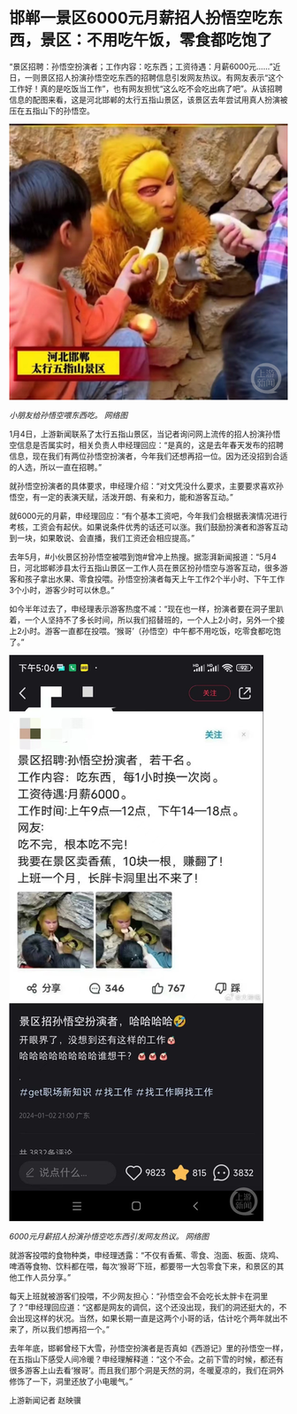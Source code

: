 # 邯郸一景区6000元月薪招人扮悟空吃东西，景区：不用吃午饭，零食都吃饱了

“景区招聘：孙悟空扮演者；工作内容：吃东西；工资待遇：月薪6000元……”近日，一则景区招人扮演孙悟空吃东西的招聘信息引发网友热议。有网友表示“这个工作好！真的是吃饭当工作”，也有网友担忧“这么吃不会吃出病了吧”。从该招聘信息的配图来看，这是河北邯郸的太行五指山景区，该景区去年尝试用真人扮演被压在五指山下的孙悟空。

![be9cc0b188a35086eaabf8abc3f0be51.jpg](https://raw.githubusercontent.com/qqhsx/qqnews_image/main/2024/01/04/邯郸一景区6000元月薪招人扮悟空吃东西，景区：不用吃午饭，零食都吃饱了/be9cc0b188a35086eaabf8abc3f0be51.jpg)

 _小朋友给孙悟空喂东西吃。 网络图_

1月4日，上游新闻联系了太行五指山景区，当记者询问网上流传的招人扮演孙悟空信息是否属实时，相关负责人申经理回应：“是真的，这是去年春天发布的招聘信息，现在我们有两位孙悟空扮演者，今年我们还想再招一位。因为还没招到合适的人选，所以一直在招聘。”

就孙悟空扮演者的具体要求，申经理介绍：“对文凭没什么要求，主要要求喜欢孙悟空，有一定的表演天赋，活泼开朗、有亲和力，能和游客互动。”

就6000元的月薪，申经理回应：“有个基本工资吧，今年我们会根据表演情况进行考核，工资会有起伏。如果说条件优秀的话还可以涨。我们鼓励扮演者和游客互动到一块，如果敢说、会直播，我们工资还会相应提高。”

去年5月，#小伙景区扮孙悟空被喂到饱#曾冲上热搜。据澎湃新闻报道：“5月4日，河北邯郸涉县太行五指山景区一工作人员在景区扮孙悟空与游客互动，很多游客和孩子拿出水果、零食投喂。孙悟空扮演者每天上午工作2个半小时、下午工作3个小时，游客少时可以休息。”

如今半年过去了，申经理表示游客热度不减：“现在也一样，扮演者要在洞子里趴着，一个人坚持不了多长时间，所以我们招替班的，一个人上2小时，另外一个接上2小时。游客一直都在投喂。‘猴哥’（孙悟空）中午都不用吃饭，吃零食都吃饱了。”

![b9afa0f0d655cb07736611495f7b576c.jpg](https://raw.githubusercontent.com/qqhsx/qqnews_image/main/2024/01/04/邯郸一景区6000元月薪招人扮悟空吃东西，景区：不用吃午饭，零食都吃饱了/b9afa0f0d655cb07736611495f7b576c.jpg)

 _6000元月薪招人扮演孙悟空吃东西引发网友热议。 网络图_

就游客投喂的食物种类，申经理透露：“不仅有香蕉、零食、泡面、板面、烧鸡、啤酒等食物、饮料都在喂，每次‘猴哥’下班，都要带一大包零食下来，和景区的其他工作人员分享。”

每天上班就被游客们投喂，不少网友担心：“孙悟空会不会吃长太胖卡在洞里了？”申经理回应道：“这都是网友的调侃，这个还没出现，我们的洞还挺大的，不会出现这样的状况。当然，如果长期一直是这两个小哥的话，估计吃个两年就出不来了，所以我们想再招一个。”

去年年底，邯郸曾经下大雪，孙悟空扮演者是否真如《西游记》里的孙悟空一样，在五指山下感受人间冷暖？申经理解释道：“这个不会。之前下雪的时候，都还有很多游客上山去看‘猴哥’。而且我们那个洞是天然的洞，冬暖夏凉的，我们在洞外修饰了一下，洞里还放了小电暖气。”

上游新闻记者 赵映骥

